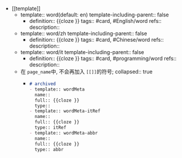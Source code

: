 - [[template]]
  - template:: word(default: en)
    template-including-parent:: false
    - definition:: {{cloze }}
      tags:: #card, #English/word
      refs:: 
      description::
  - template:: word/zh
    template-including-parent:: false
    - definition:: {{cloze }}
      tags:: #card, #Chinese/word
      refs:: 
      description::
  - template:: word/it
    template-including-parent:: false
    - definition:: {{cloze }}
      tags:: #card, #programming/word
      refs:: 
      description::
  - 在 `page_name`中,  不会再加入 `[[]]`的符号;
    collapsed:: true
    - ```markdown
      # archived
      - template:: wordMeta
        name:: 
        full:: {{cloze }}
        type:: 
      - template:: wordMeta-itRef
        name:: 
        full:: {{cloze }}
        type:: itRef
      - template:: wordMeta-abbr
        name:: 
        full:: {{cloze }}
        type:: abbr
      ```